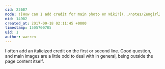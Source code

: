 ```yaml
---
cid: 22607
node: ![How can I add credit for main photo on Wiki?](../notes/Zengirl2/09-18-2017/how-can-i-add-credit-for-main-photo-on-wiki)
nid: 14902
created_at: 2017-09-18 02:11:45 +0000
timestamp: 1505700705
uid: 1
author: warren
---
```


I often add an italicized credit on the first or second line. Good question, and main images are a little odd to deal with in general, being outside the page content itself. 